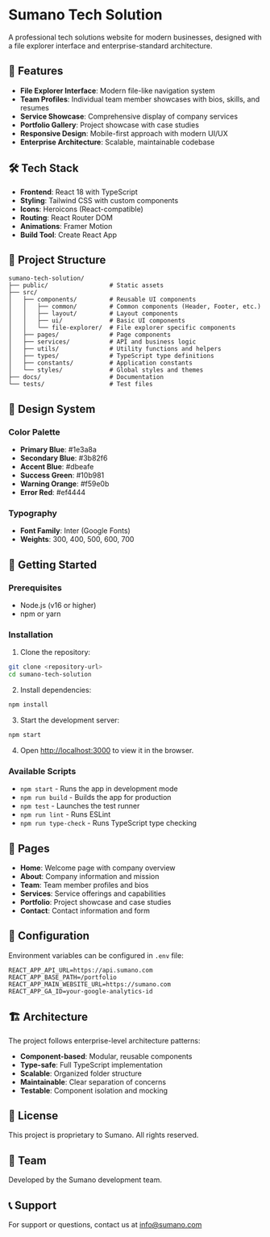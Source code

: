 # Sumano Tech Solution

A professional tech solutions website for modern businesses, designed with a file explorer interface and enterprise-standard architecture.

## 🚀 Features

- **File Explorer Interface**: Modern file-like navigation system
- **Team Profiles**: Individual team member showcases with bios, skills, and resumes
- **Service Showcase**: Comprehensive display of company services
- **Portfolio Gallery**: Project showcase with case studies
- **Responsive Design**: Mobile-first approach with modern UI/UX
- **Enterprise Architecture**: Scalable, maintainable codebase

## 🛠️ Tech Stack

- **Frontend**: React 18 with TypeScript
- **Styling**: Tailwind CSS with custom components
- **Icons**: Heroicons (React-compatible)
- **Routing**: React Router DOM
- **Animations**: Framer Motion
- **Build Tool**: Create React App

## 📁 Project Structure

```
sumano-tech-solution/
├── public/                 # Static assets
├── src/
│   ├── components/         # Reusable UI components
│   │   ├── common/         # Common components (Header, Footer, etc.)
│   │   ├── layout/         # Layout components
│   │   ├── ui/             # Basic UI components
│   │   └── file-explorer/  # File explorer specific components
│   ├── pages/              # Page components
│   ├── services/           # API and business logic
│   ├── utils/              # Utility functions and helpers
│   ├── types/              # TypeScript type definitions
│   ├── constants/          # Application constants
│   └── styles/             # Global styles and themes
├── docs/                   # Documentation
└── tests/                  # Test files
```

## 🎨 Design System

### Color Palette
- **Primary Blue**: #1e3a8a
- **Secondary Blue**: #3b82f6
- **Accent Blue**: #dbeafe
- **Success Green**: #10b981
- **Warning Orange**: #f59e0b
- **Error Red**: #ef4444

### Typography
- **Font Family**: Inter (Google Fonts)
- **Weights**: 300, 400, 500, 600, 700

## 🚀 Getting Started

### Prerequisites
- Node.js (v16 or higher)
- npm or yarn

### Installation

1. Clone the repository:
```bash
git clone <repository-url>
cd sumano-tech-solution
```

2. Install dependencies:
```bash
npm install
```

3. Start the development server:
```bash
npm start
```

4. Open [http://localhost:3000](http://localhost:3000) to view it in the browser.

### Available Scripts

- `npm start` - Runs the app in development mode
- `npm run build` - Builds the app for production
- `npm test` - Launches the test runner
- `npm run lint` - Runs ESLint
- `npm run type-check` - Runs TypeScript type checking

## 📱 Pages

- **Home**: Welcome page with company overview
- **About**: Company information and mission
- **Team**: Team member profiles and bios
- **Services**: Service offerings and capabilities
- **Portfolio**: Project showcase and case studies
- **Contact**: Contact information and form

## 🔧 Configuration

Environment variables can be configured in `.env` file:

```env
REACT_APP_API_URL=https://api.sumano.com
REACT_APP_BASE_PATH=/portfolio
REACT_APP_MAIN_WEBSITE_URL=https://sumano.com
REACT_APP_GA_ID=your-google-analytics-id
```

## 🏗️ Architecture

The project follows enterprise-level architecture patterns:

- **Component-based**: Modular, reusable components
- **Type-safe**: Full TypeScript implementation
- **Scalable**: Organized folder structure
- **Maintainable**: Clear separation of concerns
- **Testable**: Component isolation and mocking

## 📄 License

This project is proprietary to Sumano. All rights reserved.

## 👥 Team

Developed by the Sumano development team.

## 📞 Support

For support or questions, contact us at info@sumano.com

